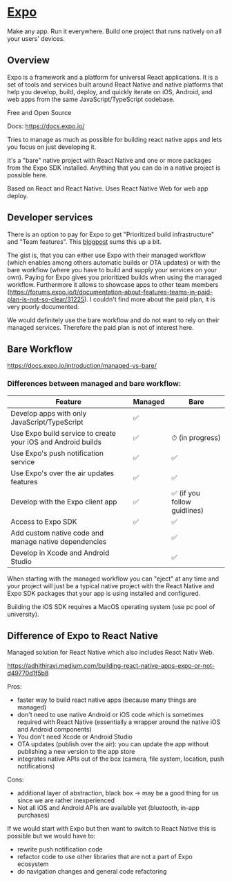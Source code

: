 # [Expo](https://expo.io/)
Make any app. Run it everywhere. Build one project that runs natively on all your users' devices.

## Overview
Expo is a framework and a platform for universal React applications. It is a set of tools and services built around React Native and native platforms that help you develop, build, deploy, and quickly iterate on iOS, Android, and web apps from the same JavaScript/TypeScript codebase.

Free and Open Source

Docs: https://docs.expo.io/

Tries to manage as much as possible for building react native apps and lets you focus on just developing it.

It's a "bare" native project with React Native and one or more packages from the Expo SDK installed. Anything that you can do in a native project is possible here.

Based on React and React Native. Uses React Native Web for web app deploy.

## Developer services

There is an option to pay for Expo to get "Prioritized build infrastructure" and "Team features". This [blogpost](https://medium.com/@ji/hi-im-one-of-the-co-founders-of-expo-and-have-worked-on-it-for-several-years-and-have-the-context-a85810f373b9) sums this up a bit.

The gist is, that you can either use Expo with their managed workflow (which enables among others automatic builds or OTA updates) or with the bare workflow (where you have to build and supply your services on your own). Paying for Expo gives you prioritized builds when using the managed workflow. Furthermore it allows to showcase apps to other team members (https://forums.expo.io/t/documentation-about-features-teams-in-paid-plan-is-not-so-clear/31225). I couldn't find more about the paid plan, it is very poorly documented.

We would definitely use the bare workflow and do not want to rely on their managed services. Therefore the paid plan is not of interest here.

## Bare Workflow
https://docs.expo.io/introduction/managed-vs-bare/

### Differences between managed and bare workflow:
| Feature | Managed | Bare |
|---------|---------|------|
| Develop apps with only JavaScript/TypeScript | ✅	| |
| Use Expo build service to create your iOS and Android builds | ✅	| ⏱ (in progress) |
| Use Expo's push notification service | ✅	| ✅ |
| Use Expo's over the air updates features |	✅ |	✅ |
| Develop with the Expo client app |	✅ |	✅ (if you follow guidlines) |
| Access to Expo SDK	| ✅ |	✅ |
| Add custom native code and manage native dependencies	| |	✅ |
| Develop in Xcode and Android Studio	| |	✅ |

When starting with the managed workflow you can "eject" at any time and your project will just be a typical native project with the React Native and Expo SDK packages that your app is using installed and configured.

Building the iOS SDK requires a MacOS operating system (use pc pool of university).

## Difference of Expo to React Native
Managed solution for React Native which also includes React Nativ Web.

https://adhithiravi.medium.com/building-react-native-apps-expo-or-not-d49770d1f5b8

Pros:
* faster way to build react native apps (because many things are managed)
* don't need to use native Android or iOS code which is sometimes required with React Native (essentially a wrapper around the native iOS and Android components)
* You don't need Xcode or Android Studio
* OTA updates (publish over the air): you can update the app without publishing a new version to the app store
* integrates native APIs out of the box (camera, file system, location, push notifications)

Cons:
* additional layer of abstraction, black box -> may be a good thing for us since we are rather inexperienced
* Not all iOS and Android APIs are available yet (bluetooth, in-app purchases)

If we would start with Expo but then want to switch to React Native this is possible but we would have to:
* rewrite push notification code
* refactor code to use other libraries that are not a part of Expo ecosystem
* do navigation changes and general code refactoring
